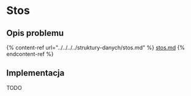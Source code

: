 # Stos

## Opis problemu

{% content-ref url="../../../../struktury-danych/stos.md" %}
[stos.md](../../../../struktury-danych/stos.md)
{% endcontent-ref %}

## Implementacja

TODO
